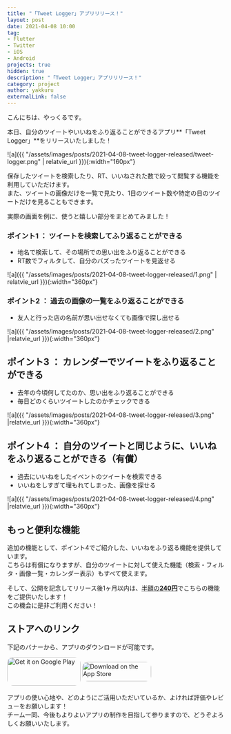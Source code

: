 ```yaml
---
title: "「Tweet Logger」アプリリリース！"
layout: post
date: 2021-04-08 10:00
tag:
- Flutter
- Twitter
- iOS
- Android
projects: true
hidden: true
description: "「Tweet Logger」アプリリリース！"
category: project
author: yakkuru
externalLink: false
---
```


こんにちは、やっくるです。

本日、自分のツイートやいいねをふり返ることができるアプリ**「Tweet Logger」**をリリースいたしました！

![a]({{ "/assets/images/posts/2021-04-08-tweet-logger-released/tweet-logger.png" | relatvie_url }}){:width="160px"}

保存したツイートを検索したり、RT、いいねされた数で絞って閲覧する機能を利用していただけます。<br>
また、ツイートの画像だけを一覧で見たり、1日のツイート数や特定の日のツイートだけを見ることもできます。

実際の画面を例に、使うと嬉しい部分をまとめてみました！

### ポイント1 ： ツイートを検索してふり返ることができる
- 地名で検索して、その場所での思い出をふり返ることができる
- RT数でフィルタして、自分のバズったツイートを見返せる

![a]({{ "/assets/images/posts/2021-04-08-tweet-logger-released/1.png" | relatvie_url }}){:width="360px"}

### ポイント2 ： 過去の画像の一覧をふり返ることができる
- 友人と行った店の名前が思い出せなくても画像で探し出せる

![a]({{ "/assets/images/posts/2021-04-08-tweet-logger-released/2.png" |relatvie_url }}){:width="360px"}

## ポイント3 ： カレンダーでツイートをふり返ることができる
- 去年の今頃何してたのか、思い出をふり返ることができる
- 毎日どのくらいツイートしたのかチェックできる

![a]({{ "/assets/images/posts/2021-04-08-tweet-logger-released/3.png" |relatvie_url }}){:width="360px"}

## ポイント4 ： 自分のツイートと同じように、いいねをふり返ることができる（有償）
- 過去にいいねをしたイベントのツイートを検索できる
- いいねをしすぎて埋もれてしまった、画像を探せる

![a]({{ "/assets/images/posts/2021-04-08-tweet-logger-released/4.png" |relatvie_url }}){:width="360px"}


## もっと便利な機能

追加の機能として、ポイント4でご紹介した、いいねをふり返る機能を提供しています。<br>
こちらは有償になりますが、自分のツイートに対して使えた機能（検索・フィルタ・画像一覧・カレンダー表示）もすべて使えます。

そして、公開を記念してリリース後1ヶ月以内は、<u>半額の<b>240円</b></u>でこちらの機能をご提供いたします！<br>
この機会に是非ご利用ください！


## ストアへのリンク
下記のバナーから、アプリのダウンロードが可能です。

<a href='https://play.google.com/store/apps/details?id=com.webbbbbbb.tweet_logger&pcampaignid=pcampaignidMKT-Other-global-all-co-prtnr-py-PartBadge-Mar2515-1' style="display: inline-block; overflow: hidden; border-top-left-radius: 13px; border-top-right-radius: 13px; border-bottom-right-radius: 13px;border-bottom-left-radius: 13px; width: 170px; height: 66px"><img src='https://play.google.com/intl/en_us/badges/static/images/badges/en_badge_web_generic.png' alt='Get it on Google Play' style="border-top-left-radius: 13px; border-top-right-radius: 13px; border-bottom-right-radius: 13px;border-bottom-left-radius: 13px; width: 170px; height: 66px;"/></a> <a href="https://apps.apple.com/af/app/tweet-logger/id1553229063?itsct=apps_box&amp;itscg=30200" style="display: inline-block; overflow: hidden; border-top-left-radius: 13px; border-top-right-radius: 13px; border-bottom-right-radius: 13px; border-bottom-left-radius: 13px; width: 160px; height: 65px;"><img src="https://tools.applemediaservices.com/api/badges/download-on-the-app-store/black/en-us?size=250x83&amp;releaseDate=1617062400&h=330bce3e8b7280b3c04d553541f2ad85" alt="Download on the App Store" style="border-top-left-radius: 13px; border-top-right-radius: 13px; border-bottom-right-radius: 13px; border-bottom-left-radius: 13px; width: 160px; height: 45px; margin: 10px 0px 0px 0px"></a>


アプリの使い心地や、どのようにご活用いただいているか、よければ評価やレビューをお願いします！<br>
チーム一同、今後もよりよいアプリの制作を目指して参りますので、どうぞよろしくお願いいたします。
